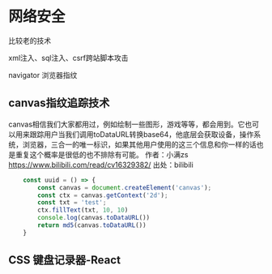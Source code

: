 # 网络安全
比较老的技术

xml注入、sql注入、csrf跨站脚本攻击

navigator 浏览器指纹

## canvas指纹追踪技术

canvas相信我们大家都用过，例如绘制一些图形，游戏等等，都会用到。它也可以用来跟踪用户当我们调用toDataURL转换base64，他底层会获取设备，操作系统，浏览器，三合一的唯一标识，如果其他用户使用的这三个信息和你一样的话也是重复这个概率是很低的也不排除有可能。 
作者：小满zs https://www.bilibili.com/read/cv16329382/ 出处：bilibili

```javascript
    const uuid = () => {
        const canvas = document.createElement('canvas');
        const ctx = canvas.getContext('2d');
        const txt = 'test';
        ctx.fillText(txt, 10, 10)
        console.log(canvas.toDataURL())
        return md5(canvas.toDataURL())
    } 
```


## CSS 键盘记录器-React